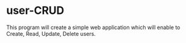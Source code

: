 # user-CRUD
This program will create a simple web application which will enable to Create, Read, Update, Delete users.
